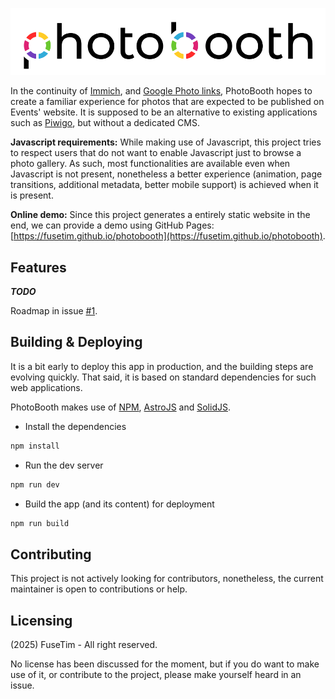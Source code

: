 ![PhotoBooth Logo](src/assets/brand/PhotoBooth_bgwhite.svg)

In the continuity of [Immich](https://immich.app), and [Google Photo links](https://photos.google.com/),
PhotoBooth hopes to create a familiar experience for photos that are expected to be published on Events'
website. It is supposed to be an alternative to existing applications such as [Piwigo](https://piwigo.org/),
but without a dedicated CMS.

**Javascript requirements:** While making use of Javascript, this project tries to respect users that do not want to enable Javascript 
just to browse a photo gallery. As such, most functionalities are available even when Javascript is not present,
nonetheless a better experience (animation, page transitions, additional metadata, better mobile support) is achieved 
when it is present.

**Online demo:** Since this project generates a entirely static website in the end, we can provide a demo using GitHub Pages: 
[https://fusetim.github.io/photobooth](https://fusetim.github.io/photobooth).

## Features

***TODO***

Roadmap in issue [#1](https://github.com/fusetim/photobooth/issues/1).

## Building & Deploying

It is a bit early to deploy this app in production, and the building steps
are evolving quickly. That said, it is based on standard dependencies for such
web applications.

PhotoBooth makes use of [NPM](https://npmjs.com), [AstroJS](https://astro.build) and [SolidJS](https://www.solidjs.com/).

* Install the dependencies

```bash
npm install
```

* Run the dev server

```bash
npm run dev
```

* Build the app (and its content) for deployment

```bash
npm run build
```

## Contributing

This project is not actively looking for contributors, nonetheless,
the current maintainer is open to contributions or help.

## Licensing

(2025) FuseTim - All right reserved.

No license has been discussed for the moment, but if you do want to make use of it, or contribute to the project, please make yourself heard in an issue.
